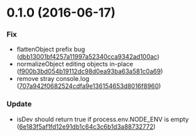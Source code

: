 <a name="0.1.0"></a>
# 0.1.0 (2016-06-17)


### Fix

* flattenObject prefix bug ([dbb13001bf4257a11997a52340cca9342ad100ac](https://github.com/codeandcraftnyc/utils.js/commit/dbb13001bf4257a11997a52340cca9342ad100ac))
* normalizeObject editing objects in-place ([f900b3bd054b19112dc98d0ea93ba63a581c0a69](https://github.com/codeandcraftnyc/utils.js/commit/f900b3bd054b19112dc98d0ea93ba63a581c0a69))
* remove stray console.log ([707a942f0682524cdfa9e136154653d8016f8960](https://github.com/codeandcraftnyc/utils.js/commit/707a942f0682524cdfa9e136154653d8016f8960))

### Update

* isDev should return true if process.env.NODE_ENV is empty ([6e183f5af1fd12e91db1c64c3c6b1d3a88732772](https://github.com/codeandcraftnyc/utils.js/commit/6e183f5af1fd12e91db1c64c3c6b1d3a88732772))



